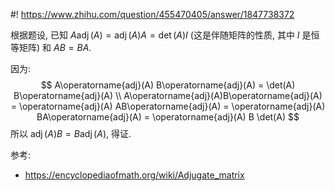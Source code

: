 #! https://www.zhihu.com/question/455470405/answer/1847738372


[comment]: <> (Answer URL: https://www.zhihu.com/question/455470405/answer/1847738372)
[comment]: <> "已知矩阵A和B满足A×B＝B×A，怎么证明adjA×B＝B×adjA？其中adjA是矩阵A的伴随矩阵？"
[comment]: <> (Author Name: https://www.zhihu.com/people/quarrying)


根据题设, 已知 $A\operatorname{adj}(A) = \operatorname{adj}(A)A = \det(A) I$ (这是伴随矩阵的性质, 其中 $I$ 是恒等矩阵) 和 $AB = BA$.

因为: 
$$
A\operatorname{adj}(A) B\operatorname{adj}(A) = \det(A) B\operatorname{adj}(A) \\
A\operatorname{adj}(A)B\operatorname{adj}(A) = \operatorname{adj}(A) AB\operatorname{adj}(A) = \operatorname{adj}(A) BA\operatorname{adj}(A) = \operatorname{adj}(A) B \det(A)
$$
所以 $\operatorname{adj}(A) B = B \operatorname{adj}(A)$, 得证.

参考:
- https://encyclopediaofmath.org/wiki/Adjugate_matrix


